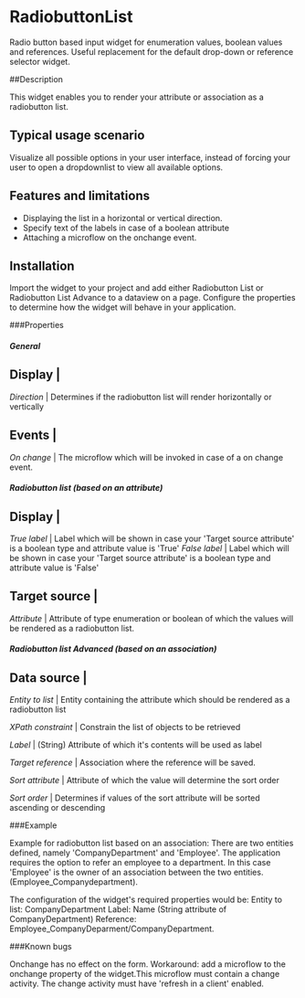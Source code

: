 # RadiobuttonList

Radio button based input widget for enumeration values, boolean values and references. Useful replacement for the default drop-down or reference selector widget.

##Description

This widget enables you to render your attribute or association as a radiobutton list.

## Typical usage scenario

Visualize all possible options in your user interface, instead of forcing your user to open a dropdownlist to view all available options.

## Features and limitations
 
- Displaying the list in a horizontal or vertical direction.
- Specify text of the labels in case of a boolean attribute
- Attaching a microflow on the onchange event.

## Installation

Import the widget to your project and add either Radiobutton List or Radiobutton List Advance to a dataview on a page. Configure the properties to determine how the widget will behave in your application.

###Properties


##### General

Display        |
--------------------------------------------------------------------------------------------
*Direction*    | Determines if the radiobutton list will render horizontally or vertically

Events         |
--------------------------------------------------------------------------------------------
*On change*    | The microflow which will be invoked in case of a on change event.

##### Radiobutton list (based on an attribute)

Display        |
--------------------------------------------------------------------------------------------
*True label*   | Label which will be shown in case your 'Target source attribute' is a boolean type and attribute value is 'True'
*False label*  |  Label which will be shown in case your 'Target source attribute' is a boolean type and attribute value is 'False'

Target source |
--------------------------------------------------------------------------------------------
*Attribute*    | Attribute of type enumeration or boolean of which the values will be rendered as a radiobutton list.
 

##### Radiobutton list Advanced (based on an association)

Data source |
--------------------------------------------------------------------------------------------
*Entity to list* | Entity containing the attribute which should be rendered as a radiobutton list

*XPath constraint* | Constrain the list of objects to be retrieved

*Label* | (String) Attribute of which it's contents will be used as label

*Target reference* | Association where the reference will be saved.

*Sort attribute* | Attribute of which the value will determine the sort order

*Sort order* | Determines if values of the sort attribute will be sorted ascending or descending

###Example

Example for radiobutton list based on an association:
There are two entities defined, namely 'CompanyDepartment' and 'Employee'.
The application requires the option to refer an employee to a department.
In this case 'Employee' is the owner of an association between the two entities. (Employee_Companydepartment).

The configuration of the widget's required properties would be:
Entity to list: CompanyDepartment
Label: Name (String attribute of  CompanyDepartment)
Reference: Employee_CompanyDeparment/CompanyDepartment.

###Known bugs

Onchange has no effect on the form. Workaround: add a microflow to the onchange property of the widget.This microflow must contain a change activity. The change activity must have 'refresh in a client' enabled.

